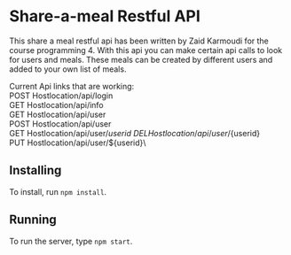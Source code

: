 # Share-a-meal Restful API

This share a meal restful api has been written by Zaid Karmoudi for the course programming 4.
With this api you can make certain api calls to look for users and meals.
These meals can be created by different users and added to your own list of meals.

Current Api links that are working:\
POST Hostlocation/api/login\
GET Hostlocation/api/info\
GET Hostlocation/api/user\
POST Hostlocation/api/user\
GET Hostlocation/api/user/${userid}\
DEL Hostlocation/api/user/${userid}\
PUT Hostlocation/api/user/${userid}\

## Installing

To install, run `npm install`.

## Running

To run the server, type `npm start`.
